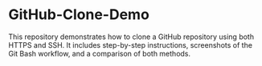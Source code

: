 # GitHub-Clone-Demo
This repository demonstrates how to clone a GitHub repository using both HTTPS and SSH. It includes step-by-step instructions, screenshots of the Git Bash workflow, and a comparison of both methods.
